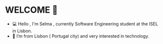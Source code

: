 # WELCOME 👋
- 💻 Hello , I'm Selma , currently Software Engineering student at the ISEL in Lisbon.
- 📍 I’m from Lisbon ( Portugal city) and very interested in technology.

